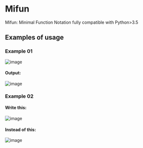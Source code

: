 # Mifun
Mifun: Minimal Function Notation fully compatible with Python>3.5

## Examples of usage
### Example 01
![image](https://user-images.githubusercontent.com/38821970/182062323-833a6b9c-0a5b-4254-846f-7277b44ba6d0.png)
#### Output:
![image](https://user-images.githubusercontent.com/38821970/182009663-dfbf2852-aa60-4dde-b371-55b8a7c36108.png)

### Example 02
#### Write this:
![image](https://user-images.githubusercontent.com/38821970/182062848-1e99b96a-dd7e-4e4e-a847-d7c8de2a0fa7.png)
#### Instead of this:
![image](https://user-images.githubusercontent.com/38821970/182062161-9f327bb2-be5a-4713-86af-35fd06c034fc.png)
